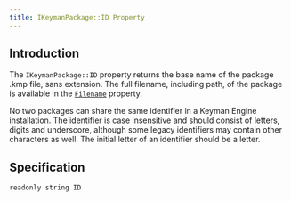 ```yaml
---
title: IKeymanPackage::ID Property
---
```


## Introduction

The `IKeymanPackage::ID` property returns the base name of the package
.kmp file, sans extension. The full filename, including path, of the
package is available in the [`Filename`](Filename) property.

No two packages can share the same identifier in a Keyman Engine
installation. The identifier is case insensitive and should consist of
letters, digits and underscore, although some legacy identifiers may
contain other characters as well. The initial letter of an identifier
should be a letter.

## Specification

``` clike
readonly string ID
```
